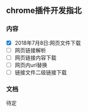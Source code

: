 ## chrome插件开发指北
### 内容
* [x] 2018年7月8日:网页文件下载
* [ ] 网页链接解析
* [ ] 网页链接内容下载
* [ ] 网页内url替换
* [ ] 链接文件二级链接下载

### 文档
待定